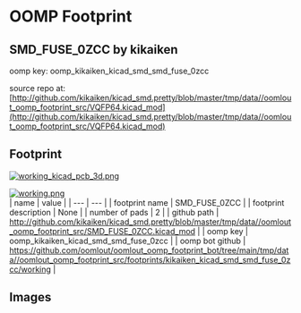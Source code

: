 # OOMP Footprint  
## SMD_FUSE_0ZCC  by kikaiken  
  
oomp key: oomp_kikaiken_kicad_smd_smd_fuse_0zcc  
  
source repo at: [http://github.com/kikaiken/kicad_smd.pretty/blob/master/tmp/data//oomlout_oomp_footprint_src/VQFP64.kicad_mod](http://github.com/kikaiken/kicad_smd.pretty/blob/master/tmp/data//oomlout_oomp_footprint_src/VQFP64.kicad_mod)  
## Footprint  
  
[![working_kicad_pcb_3d.png](working_kicad_pcb_3d_600.png)](working_kicad_pcb_3d.png)  
  
[![working.png](working_600.png)](working.png)  
| name | value | 
| --- | --- | 
| footprint name | SMD_FUSE_0ZCC | 
| footprint description | None | 
| number of pads | 2 | 
| github path | http://github.com/kikaiken/kicad_smd.pretty/blob/master/tmp/data//oomlout_oomp_footprint_src/SMD_FUSE_0ZCC.kicad_mod | 
| oomp key | oomp_kikaiken_kicad_smd_smd_fuse_0zcc | 
| oomp bot github | https://github.com/oomlout/oomlout_oomp_footprint_bot/tree/main/tmp/data//oomlout_oomp_footprint_src/footprints/kikaiken_kicad_smd_smd_fuse_0zcc/working | 
## Images  

